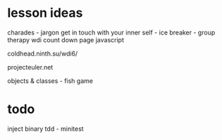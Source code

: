 lesson ideas
=============

charades - jargon 
get in touch with your inner self - ice breaker - group therapy
wdi count down page javascript

coldhead.ninth.su/wdi6/

projecteuler.net

objects & classes - fish game


todo
=====

inject
binary
tdd - minitest



